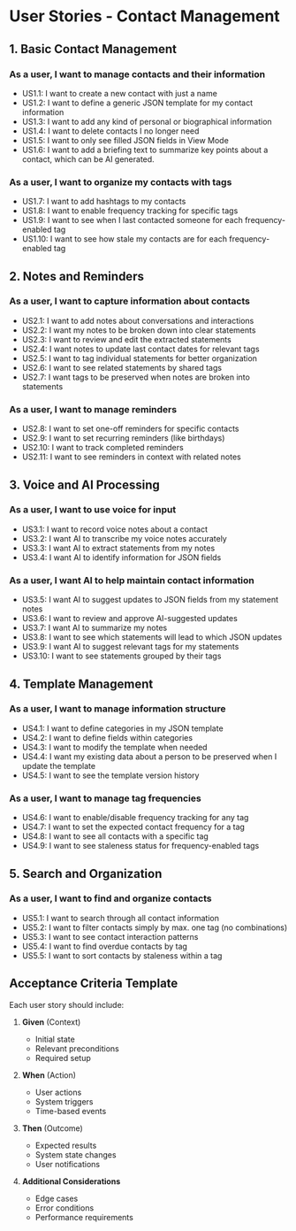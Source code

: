 # User Stories - Contact Management

## 1. Basic Contact Management

### As a user, I want to manage contacts and their information
- US1.1: I want to create a new contact with just a name
- US1.2: I want to define a generic JSON template for my contact information
- US1.3: I want to add any kind of personal or biographical information
- US1.4: I want to delete contacts I no longer need
- US1.5: I want to only see filled JSON fields in View Mode
- US1.6: I want to add a briefing text to summarize key points about a contact, which can be AI generated.

### As a user, I want to organize my contacts with tags
- US1.7: I want to add hashtags to my contacts
- US1.8: I want to enable frequency tracking for specific tags
- US1.9: I want to see when I last contacted someone for each frequency-enabled tag
- US1.10: I want to see how stale my contacts are for each frequency-enabled tag

## 2. Notes and Reminders

### As a user, I want to capture information about contacts
- US2.1: I want to add notes about conversations and interactions
- US2.2: I want my notes to be broken down into clear statements
- US2.3: I want to review and edit the extracted statements
- US2.4: I want notes to update last contact dates for relevant tags
- US2.5: I want to tag individual statements for better organization
- US2.6: I want to see related statements by shared tags
- US2.7: I want tags to be preserved when notes are broken into statements

### As a user, I want to manage reminders
- US2.8: I want to set one-off reminders for specific contacts
- US2.9: I want to set recurring reminders (like birthdays)
- US2.10: I want to track completed reminders
- US2.11: I want to see reminders in context with related notes

## 3. Voice and AI Processing

### As a user, I want to use voice for input
- US3.1: I want to record voice notes about a contact
- US3.2: I want AI to transcribe my voice notes accurately
- US3.3: I want AI to extract statements from my notes
- US3.4: I want AI to identify information for JSON fields

### As a user, I want AI to help maintain contact information
- US3.5: I want AI to suggest updates to JSON fields from my statement notes
- US3.6: I want to review and approve AI-suggested updates
- US3.7: I want AI to summarize my notes
- US3.8: I want to see which statements will lead to which JSON updates
- US3.9: I want AI to suggest relevant tags for my statements
- US3.10: I want to see statements grouped by their tags

## 4. Template Management

### As a user, I want to manage information structure
- US4.1: I want to define categories in my JSON template
- US4.2: I want to define fields within categories
- US4.3: I want to modify the template when needed
- US4.4: I want my existing data about a person to be preserved when I update the template
- US4.5: I want to see the template version history

### As a user, I want to manage tag frequencies
- US4.6: I want to enable/disable frequency tracking for any tag
- US4.7: I want to set the expected contact frequency for a tag
- US4.8: I want to see all contacts with a specific tag
- US4.9: I want to see staleness status for frequency-enabled tags

## 5. Search and Organization

### As a user, I want to find and organize contacts
- US5.1: I want to search through all contact information
- US5.2: I want to filter contacts simply by max. one tag (no combinations)
- US5.3: I want to see contact interaction patterns
- US5.4: I want to find overdue contacts by tag
- US5.5: I want to sort contacts by staleness within a tag

## Acceptance Criteria Template

Each user story should include:

1. **Given** (Context)
   - Initial state
   - Relevant preconditions
   - Required setup

2. **When** (Action)
   - User actions
   - System triggers
   - Time-based events

3. **Then** (Outcome)
   - Expected results
   - System state changes
   - User notifications

4. **Additional Considerations**
   - Edge cases
   - Error conditions
   - Performance requirements
